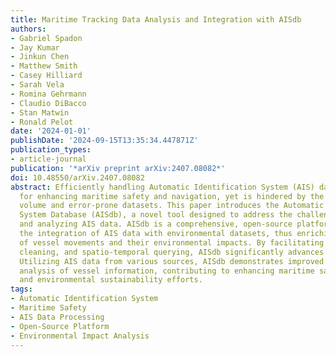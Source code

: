 ```yaml
---
title: Maritime Tracking Data Analysis and Integration with AISdb
authors:
- Gabriel Spadon
- Jay Kumar
- Jinkun Chen
- Matthew Smith
- Casey Hilliard
- Sarah Vela
- Romina Gehrmann
- Claudio DiBacco
- Stan Matwin
- Ronald Pelot
date: '2024-01-01'
publishDate: '2024-09-15T13:35:34.447871Z'
publication_types:
- article-journal
publication: '*arXiv preprint arXiv:2407.08082*'
doi: 10.48550/arXiv.2407.08082
abstract: Efficiently handling Automatic Identification System (AIS) data is vital
  for enhancing maritime safety and navigation, yet is hindered by the system's high
  volume and error-prone datasets. This paper introduces the Automatic Identification
  System Database (AISdb), a novel tool designed to address the challenges of processing
  and analyzing AIS data. AISdb is a comprehensive, open-source platform that enables
  the integration of AIS data with environmental datasets, thus enriching analyses
  of vessel movements and their environmental impacts. By facilitating AIS data collection,
  cleaning, and spatio-temporal querying, AISdb significantly advances AIS data research.
  Utilizing AIS data from various sources, AISdb demonstrates improved handling and
  analysis of vessel information, contributing to enhancing maritime safety, security,
  and environmental sustainability efforts.
tags:
- Automatic Identification System
- Maritime Safety
- AIS Data Processing
- Open-Source Platform
- Environmental Impact Analysis
---
```

